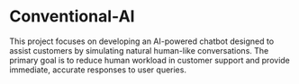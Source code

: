 # Conventional-AI
This project focuses on developing an AI-powered chatbot designed to assist customers by simulating natural human-like conversations. The primary goal is to reduce human workload in customer support and provide immediate, accurate responses to user queries.
